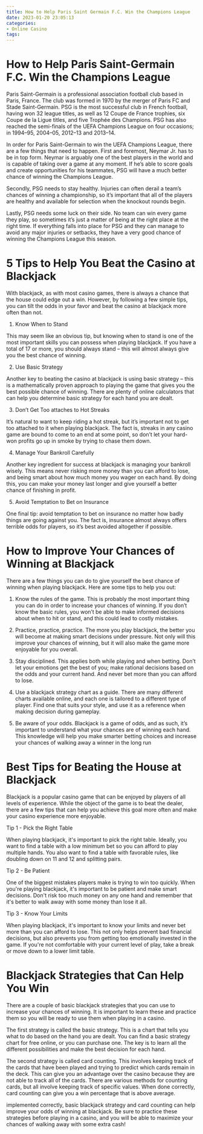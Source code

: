 ```yaml
---
title: How to Help Paris Saint Germain F.C. Win the Champions League
date: 2023-01-20 23:05:13
categories:
- Online Casino
tags:
---
```



#  How to Help Paris Saint-Germain F.C. Win the Champions League

Paris Saint-Germain is a professional association football club based in Paris, France. The club was formed in 1970 by the merger of Paris FC and Stade Saint-Germain. PSG is the most successful club in French football, having won 32 league titles, as well as 12 Coupe de France trophies, six Coupe de la Ligue titles, and five Trophée des Champions. PSG has also reached the semi-finals of the UEFA Champions League on four occasions; in 1994–95, 2004–05, 2012–13 and 2013–14.

In order for Paris Saint-Germain to win the UEFA Champions League, there are a few things that need to happen. First and foremost, Neymar Jr. has to be in top form. Neymar is arguably one of the best players in the world and is capable of taking over a game at any moment. If he’s able to score goals and create opportunities for his teammates, PSG will have a much better chance of winning the Champions League.

Secondly, PSG needs to stay healthy. Injuries can often derail a team’s chances of winning a championship, so it’s important that all of the players are healthy and available for selection when the knockout rounds begin.

Lastly, PSG needs some luck on their side. No team can win every game they play, so sometimes it’s just a matter of being at the right place at the right time. If everything falls into place for PSG and they can manage to avoid any major injuries or setbacks, they have a very good chance of winning the Champions League this season.

#  5 Tips to Help You Beat the Casino at Blackjack

With blackjack, as with most casino games, there is always a chance that the house could edge out a win. However, by following a few simple tips, you can tilt the odds in your favor and beat the casino at blackjack more often than not.

1. Know When to Stand

This may seem like an obvious tip, but knowing when to stand is one of the most important skills you can possess when playing blackjack. If you have a total of 17 or more, you should always stand – this will almost always give you the best chance of winning.

2. Use Basic Strategy

Another key to beating the casino at blackjack is using basic strategy – this is a mathematically proven approach to playing the game that gives you the best possible chance of winning. There are plenty of online calculators that can help you determine basic strategy for each hand you are dealt.

3. Don’t Get Too attaches to Hot Streaks

It’s natural to want to keep riding a hot streak, but it’s important not to get too attached to it when playing blackjack. The fact is, streaks in any casino game are bound to come to an end at some point, so don’t let your hard-won profits go up in smoke by trying to chase them down.

4. Manage Your Bankroll Carefully

Another key ingredient for success at blackjack is managing your bankroll wisely. This means never risking more money than you can afford to lose, and being smart about how much money you wager on each hand. By doing this, you can make your money last longer and give yourself a better chance of finishing in profit.


5. Avoid Temptation to Bet on Insurance


One final tip: avoid temptation to bet on insurance no matter how badly things are going against you. The fact is, insurance almost always offers terrible odds for players, so it’s best avoided altogether if possible.

#  How to Improve Your Chances of Winning at Blackjack

There are a few things you can do to give yourself the best chance of winning when playing blackjack. Here are some tips to help you out:

1. Know the rules of the game. This is probably the most important thing you can do in order to increase your chances of winning. If you don’t know the basic rules, you won’t be able to make informed decisions about when to hit or stand, and this could lead to costly mistakes.

2. Practice, practice, practice. The more you play blackjack, the better you will become at making smart decisions under pressure. Not only will this improve your chances of winning, but it will also make the game more enjoyable for you overall.

3. Stay disciplined. This applies both while playing and when betting. Don’t let your emotions get the best of you; make rational decisions based on the odds and your current hand. And never bet more than you can afford to lose.

4. Use a blackjack strategy chart as a guide. There are many different charts available online, and each one is tailored to a different type of player. Find one that suits your style, and use it as a reference when making decision during gameplay.

5. Be aware of your odds. Blackjack is a game of odds, and as such, it’s important to understand what your chances are of winning each hand. This knowledge will help you make smarter betting choices and increase your chances of walking away a winner in the long run

#  Best Tips for Beating the House at Blackjack

Blackjack is a popular casino game that can be enjoyed by players of all levels of experience. While the object of the game is to beat the dealer, there are a few tips that can help you achieve this goal more often and make your casino experience more enjoyable.

Tip 1 - Pick the Right Table

When playing blackjack, it's important to pick the right table. Ideally, you want to find a table with a low minimum bet so you can afford to play multiple hands. You also want to find a table with favorable rules, like doubling down on 11 and 12 and splitting pairs.

Tip 2 - Be Patient

One of the biggest mistakes players make is trying to win too quickly. When you're playing blackjack, it's important to be patient and make smart decisions. Don't risk too much money on any one hand and remember that it's better to walk away with some money than lose it all.

Tip 3 - Know Your Limits

When playing blackjack, it's important to know your limits and never bet more than you can afford to lose. This not only helps prevent bad financial decisions, but also prevents you from getting too emotionally invested in the game. If you're not comfortable with your current level of play, take a break or move down to a lower limit table.

#  Blackjack Strategies that Can Help You Win

There are a couple of basic blackjack strategies that you can use to increase your chances of winning. It is important to learn these and practice them so you will be ready to use them when playing in a casino.

The first strategy is called the basic strategy. This is a chart that tells you what to do based on the hand you are dealt. You can find a basic strategy chart for free online, or you can purchase one. The key is to learn all the different possibilities and make the best decision for each hand.

The second strategy is called card counting. This involves keeping track of the cards that have been played and trying to predict which cards remain in the deck. This can give you an advantage over the casino because they are not able to track all of the cards. There are various methods for counting cards, but all involve keeping track of specific values. When done correctly, card counting can give you a win percentage that is above average.

 implemented correctly, basic blackjack strategy and card counting can help improve your odds of winning at blackjack. Be sure to practice these strategies before playing in a casino, and you will be able to maximize your chances of walking away with some extra cash!